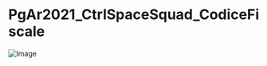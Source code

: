 # PgAr2021_CtrlSpaceSquad_CodiceFiscale
<p><img alt="Image" title="icon" src="Icon-pictures.png" /></p>
